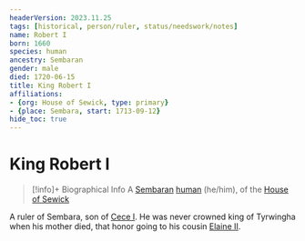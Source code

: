 ```yaml
---
headerVersion: 2023.11.25
tags: [historical, person/ruler, status/needswork/notes]
name: Robert I
born: 1660
species: human
ancestry: Sembaran
gender: male
died: 1720-06-15
title: King Robert I
affiliations:
- {org: House of Sewick, type: primary}
- {place: Sembara, start: 1713-09-12}
hide_toc: true
---
```

# King Robert I
>[!info]+ Biographical Info
> A [Sembaran](<../../../gazetteer/greater-sembara/sembara/sembara.md>) [human](<../../../species/humans/humans.md>) (he/him), of the [House of Sewick](<../../../groups/sembaran-noble-houses/house-of-sewick.md>)
> 
> 

A ruler of Sembara, son of [Cece I](<./cece-i.md>).  He was never crowned king of Tyrwingha when his mother died, that honor going to his cousin [Elaine II](<./elaine-ii.md>). 


